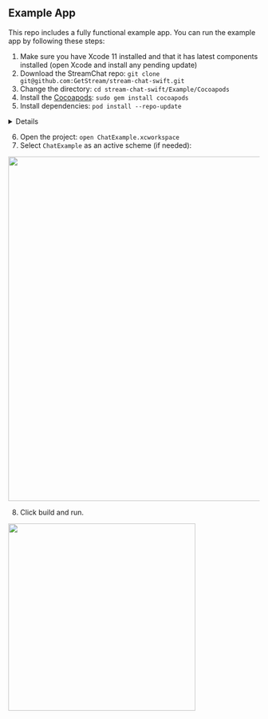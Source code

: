 ## Example App

This repo includes a fully functional example app. You can run the example app by following these steps:

1. Make sure you have Xcode 11 installed and that it has latest components installed (open Xcode and install any pending update)
2. Download the StreamChat repo: `git clone git@github.com:GetStream/stream-chat-swift.git`
3. Change the directory: `cd stream-chat-swift/Example/Cocoapods`
4. Install the [Cocoapods](https://guides.cocoapods.org/using/getting-started.html): `sudo gem install cocoapods`
5. Install dependencies: `pod install --repo-update`

<details>
<p>
  
```sh
Analyzing dependencies
Downloading dependencies
Installing GzipSwift (5.0.0)
Installing Nuke (8.2.0)
Installing ReachabilitySwift (4.3.1)
Installing RxAppState (1.6.0)
Installing RxCocoa (5.0.1)
Installing RxGesture (3.0.1)
Installing RxRelay (5.0.1)
Installing RxSwift (5.0.1)
Installing SnapKit (5.0.1)
Installing Starscream (3.1.1)
Installing StreamChat (1.5.4)
Installing StreamChatCore (1.5.4)
Installing SwiftyGif (5.1.1)
Generating Pods project
Integrating client project
Pod installation complete! There are 2 dependencies from the Podfile and 13 total pods installed.
```
  
</p>
</details>

6. Open the project: `open ChatExample.xcworkspace`
67. Select `ChatExample` as an active scheme (if needed):

<img src="https://raw.githubusercontent.com/GetStream/stream-chat-swift/master/docs/images/example_app_active_scheme.jpg" width="690">

8. Click build and run.

<img src="https://raw.githubusercontent.com/GetStream/stream-chat-swift/master/docs/images/example_app.png" width="375">
